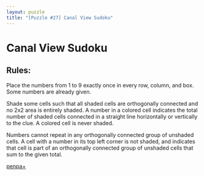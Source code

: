 ```yaml
---
layout: puzzle
title: "[Puzzle #27] Canal View Sudoku"
---
```


# Canal View Sudoku

## Rules:

Place the numbers from 1 to 9 exactly once in every row, column, and box. Some numbers are already given.

Shade some cells such that all shaded cells are orthogonally connected and no 2x2 area is entirely shaded. A number in a colored cell indicates the total number of shaded cells connected in a straight line horizontally or vertically to the clue. A colored cell is never shaded.

Numbers cannot repeat in any orthogonally connected group of unshaded cells. A cell with a number in its top left corner is not shaded, and indicates that cell is part of an orthogonally connected group of unshaded cells that sum to the given total. 

[penpa+](https://tinyurl.com/2bknlkd8)
